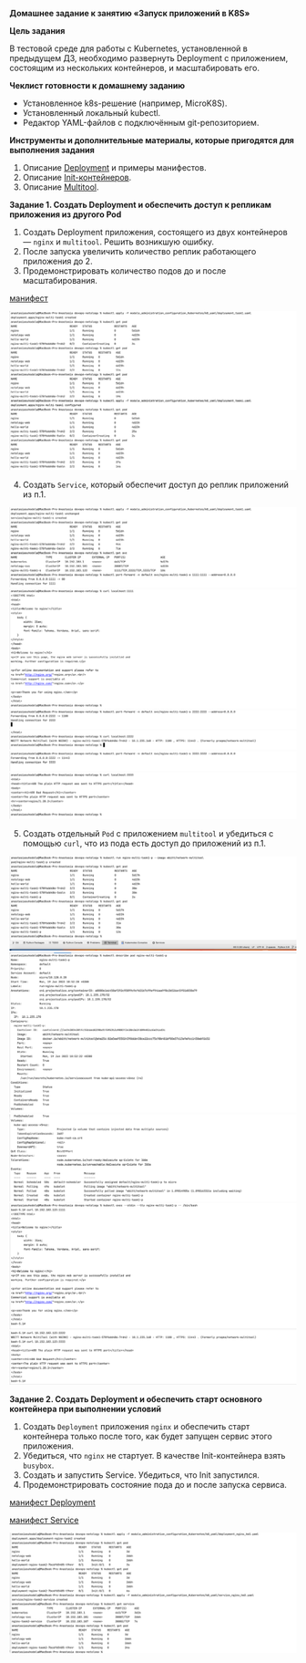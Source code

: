 **Домашнее задание к занятию «Запуск приложений в K8S»**

**Цель задания**

В тестовой среде для работы с Kubernetes, установленной в предыдущем ДЗ, необходимо развернуть 
Deployment с приложением, состоящим из нескольких контейнеров, и масштабировать его.

**Чеклист готовности к домашнему заданию**

* Установленное k8s-решение (например, MicroK8S).
* Установленный локальный kubectl.
* Редактор YAML-файлов с подключённым git-репозиторием.

**Инструменты и дополнительные материалы, которые пригодятся для выполнения задания**

1. Описание [Deployment](https://kubernetes.io/docs/concepts/workloads/controllers/deployment/) и примеры манифестов.
2. Описание [Init-контейнеров](https://kubernetes.io/docs/concepts/workloads/pods/init-containers/).
3. Описание [Multitool](https://github.com/wbitt/Network-MultiTool).

**Задание 1. Создать Deployment и обеспечить доступ к репликам приложения из другого Pod**

1. Создать Deployment приложения, состоящего из двух контейнеров — `nginx` и `multitool`. Решить возникшую ошибку.
2. После запуска увеличить количество реплик работающего приложения до 2.
3. Продемонстрировать количество подов до и после масштабирования.

[манифест](k8_yaml/deployment_task1.yaml)

![img_4.png](../images/img331.png)

4. Создать `Service`, который обеспечит доступ до реплик приложений из п.1.

![img_5.png](../images/img332.png)
![img_6.png](../images/img333.png)
![img_7.png](../images/img334.png)
![img_8.png](../images/img335.png)
![img_10.png](../images/img337.png)
![img_9.png](../images/img336.png)

5. Создать отдельный `Pod` с приложением `multitool` и убедиться с помощью `curl`, что из пода есть доступ до приложений из п.1.

![img_15.png](../images/img342.png)
![img_11.png](../images/img338.png)
![img_12.png](../images/img339.png)
![img_13.png](../images/img340.png)
![img_14.png](../images/img341.png)

**Задание 2. Создать Deployment и обеспечить старт основного контейнера при выполнении условий**

1. Создать `Deployment` приложения `nginx` и обеспечить старт контейнера только после того, как будет запущен 
сервис этого приложения.
2. Убедиться, что `nginx` не стартует. В качестве Init-контейнера взять `busybox`.
3. Создать и запустить Service. Убедиться, что Init запустился.
4. Продемонстрировать состояние пода до и после запуска сервиса.

[манифест Deployment](k8_yaml/deployment_nginx_hm3.yaml)

[манифест Service](k8_yaml/service_nginx_hm3.yaml)

![img_3.png](../images/img330.png)